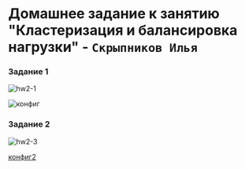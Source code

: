 # Домашнее задание к занятию "Кластеризация и балансировка нагрузки" - `Скрыпников Илья`


### Задание 1

![hw2-1](https://github.com/Skrypnikoviv/8-01hw/assets/162264420/d3b7080f-95dc-4867-8a81-3a9119eaaa95)

![конфиг](https://github.com/Skrypnikoviv/8-01hw/blob/sflt-homeworks2/haproxy.cfg)
### Задание 2

![hw2-3](https://github.com/Skrypnikoviv/8-01hw/assets/162264420/7f392ac8-e9dc-4169-9af2-6612d76dfc92)

[конфиг2](https://github.com/Skrypnikoviv/8-01hw/blob/sflt-homeworks2/haproxy2.cfg)



